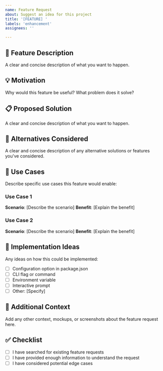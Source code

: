 ```yaml
---
name: Feature Request
about: Suggest an idea for this project
title: '[FEATURE] '
labels: 'enhancement'
assignees: ''

---
```


## 🚀 Feature Description
A clear and concise description of what you want to happen.

## 💡 Motivation
Why would this feature be useful? What problem does it solve?

## 📋 Proposed Solution
A clear and concise description of what you want to happen.

## 🔄 Alternatives Considered
A clear and concise description of any alternative solutions or features you've considered.

## 🎯 Use Cases
Describe specific use cases this feature would enable:

### Use Case 1
**Scenario**: [Describe the scenario]
**Benefit**: [Explain the benefit]

### Use Case 2
**Scenario**: [Describe the scenario]
**Benefit**: [Explain the benefit]

## 🎨 Implementation Ideas
Any ideas on how this could be implemented:
- [ ] Configuration option in package.json
- [ ] CLI flag or command
- [ ] Environment variable
- [ ] Interactive prompt
- [ ] Other: [Specify]

## 📝 Additional Context
Add any other context, mockups, or screenshots about the feature request here.

## ✅ Checklist
- [ ] I have searched for existing feature requests
- [ ] I have provided enough information to understand the request
- [ ] I have considered potential edge cases